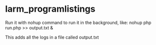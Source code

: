# larm_programlistings

Run it with nohup command to run it in the background, like:
nohup php run.php >> output.txt &

This adds all the logs in a file called output.txt
